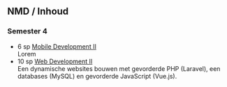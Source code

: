 NMD **/ Inhoud**
-------------------

### Semester 4

 - 6 sp [Mobile Development II](https://bamaflexweb.arteveldehs.be/BMFUIDetailxOLOD.aspx?a=64417&b=5&c=1)  
   Lorem
 - 10 sp [Web Development II](https://bamaflexweb.arteveldehs.be/BMFUIDetailxOLOD.aspx?a=65990&b=5&c=1)  
   Een dynamische websites bouwen met gevorderde PHP (Laravel), een databases (MySQL) en gevorderde JavaScript (Vue.js).
